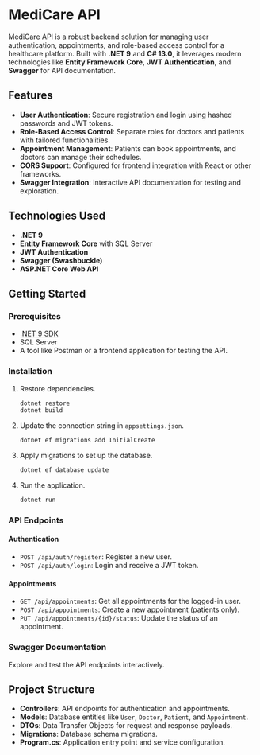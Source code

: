# MediCare API

MediCare API is a robust backend solution for managing user authentication, appointments, and role-based access control for a healthcare platform. Built with **.NET 9** and **C# 13.0**, it leverages modern technologies like **Entity Framework Core**, **JWT Authentication**, and **Swagger** for API documentation.

## Features

- **User Authentication**: Secure registration and login using hashed passwords and JWT tokens.
- **Role-Based Access Control**: Separate roles for doctors and patients with tailored functionalities.
- **Appointment Management**: Patients can book appointments, and doctors can manage their schedules.
- **CORS Support**: Configured for frontend integration with React or other frameworks.
- **Swagger Integration**: Interactive API documentation for testing and exploration.

## Technologies Used

- **.NET 9**
- **Entity Framework Core** with SQL Server
- **JWT Authentication**
- **Swagger (Swashbuckle)**
- **ASP.NET Core Web API**

## Getting Started

### Prerequisites

- [.NET 9 SDK](https://dotnet.microsoft.com/download/dotnet/9.0)
- SQL Server
- A tool like Postman or a frontend application for testing the API.

### Installation

1. Restore dependencies.
   ```bash
   dotnet restore
   dotnet build
   ```
2. Update the connection string in `appsettings.json`.
   ```bash
   dotnet ef migrations add InitialCreate
   ```
3. Apply migrations to set up the database.
   ```bash
   dotnet ef database update
   ```
4. Run the application.
   ```bash
   dotnet run
   ```
### API Endpoints

#### Authentication
- `POST /api/auth/register`: Register a new user.
- `POST /api/auth/login`: Login and receive a JWT token.

#### Appointments
- `GET /api/appointments`: Get all appointments for the logged-in user.
- `POST /api/appointments`: Create a new appointment (patients only).
- `PUT /api/appointments/{id}/status`: Update the status of an appointment.

### Swagger Documentation

Explore and test the API endpoints interactively.

## Project Structure

- **Controllers**: API endpoints for authentication and appointments.
- **Models**: Database entities like `User`, `Doctor`, `Patient`, and `Appointment`.
- **DTOs**: Data Transfer Objects for request and response payloads.
- **Migrations**: Database schema migrations.
- **Program.cs**: Application entry point and service configuration.


